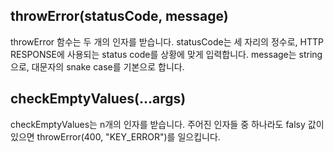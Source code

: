 ## throwError(statusCode, message)
throwError 함수는 두 개의 인자를 받습니다.
statusCode는 세 자리의 정수로, HTTP RESPONSE에 사용되는 status code를 상황에 맞게 입력합니다.
message는 string으로, 대문자의 snake case를 기본으로 합니다.

## checkEmptyValues(...args)
checkEmptyValues는 n개의 인자를 받습니다.
주어진 인자들 중 하나라도 falsy 값이 있으면 throwError(400, "KEY_ERROR")를 일으킵니다.